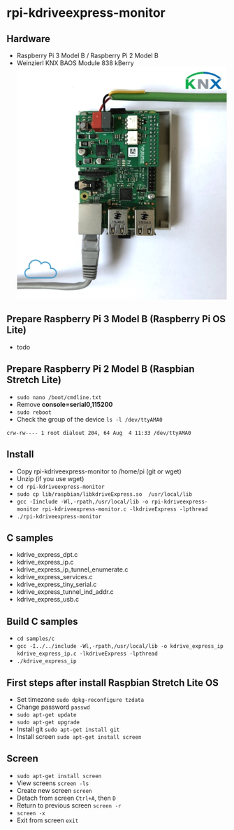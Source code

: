 # rpi-kdriveexpress-monitor
## Hardware
- Raspberry Pi 3 Model B / Raspberry Pi 2 Model B
- Weinzierl KNX BAOS Module 838 kBerry  
![hardware](https://github.com/marssys/rpi-kdriveexpress-monitor/raw/master/images/hardware.jpg)
## Prepare Raspberry Pi 3 Model B (Raspberry Pi OS Lite)
- todo
## Prepare Raspberry Pi 2 Model B (Raspbian Stretch Lite)
- `sudo nano /boot/cmdline.txt`
- Remove **console=serial0,115200**
- `sudo reboot`
- Check the group of the device `ls -l /dev/ttyAMA0`
```
crw-rw---- 1 root dialout 204, 64 Aug  4 11:33 /dev/ttyAMA0
```
## Install
- Copy rpi-kdriveexpress-monitor to /home/pi (git or wget)
- Unzip (if you use wget)
- `cd rpi-kdriveexpress-monitor`
- `sudo cp lib/raspbian/libkdriveExpress.so  /usr/local/lib`
- `gcc -Iinclude -Wl,-rpath,/usr/local/lib -o rpi-kdriveexpress-monitor rpi-kdriveexpress-monitor.c -lkdriveExpress -lpthread`
- `./rpi-kdriveexpress-monitor`
## C samples
- kdrive_express_dpt.c
- kdrive_express_ip.c
- kdrive_express_ip_tunnel_enumerate.c
- kdrive_express_services.c
- kdrive_express_tiny_serial.c
- kdrive_express_tunnel_ind_addr.c
- kdrive_express_usb.c
## Build C samples
- `cd samples/c`
- `gcc -I../../include -Wl,-rpath,/usr/local/lib -o kdrive_express_ip kdrive_express_ip.c -lkdriveExpress -lpthread`
- `./kdrive_express_ip`
## First steps after install Raspbian Stretch Lite OS
- Set timezone `sudo dpkg-reconfigure tzdata`
- Change password `passwd`
- `sudo apt-get update`
- `sudo apt-get upgrade`
- Install git `sudo apt-get install git`
- Install screen `sudo apt-get install screen`
## Screen
- `sudo apt-get install screen`
- View screens `screen -ls`
- Create new screen `screen`
- Detach from screen `Ctrl+A`, then `D`
- Return to previous screen `screen -r`
- `screen -x`
- Exit from screen `exit`
